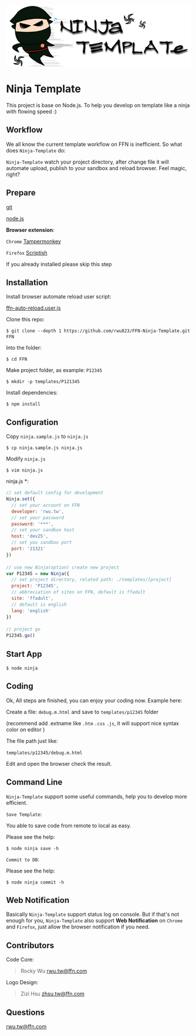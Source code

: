 ![Ninja-Template logo](https://raw.githubusercontent.com/rwu823/FFN-Ninja-Template/master/src/logo-720x240.png)

# Ninja Template

  This project is base on Node.js. To help you develop on template like a ninja with flowing speed :)

## Workflow

  We all know the current template workflow on FFN is inefficient. So what does `Ninja-Template` do:
  
  `Ninja-Template` watch your project directory, after change file it will automate upload, publish to your sandbox and reload browser. Feel magic, right?

## Prepare

  [git](http://msysgit.github.io/index.html)

  [node.js](http://nodejs.org/download/)
  
  **Browser extension**:
  
  `Chrome` [Tampermonkey](https://chrome.google.com/webstore/detail/tampermonkey/dhdgffkkebhmkfjojejmpbldmpobfkfo)
  
  `Firefox` [Scriptish](https://addons.mozilla.org/zh-tw/firefox/addon/scriptish/)
  
  If you already installed please skip this step

## Installation

  Install browser automate reload user script:
  
  [ffn-auto-reload.user.js](https://github.com/rwu823/FFN-Ninja-Template/raw/master/src/ffn-auto-reload.user.js)

  Clone this repo:

    $ git clone --depth 1 https://github.com/rwu823/FFN-Ninja-Template.git FFN

  Into the folder:

    $ cd FFN
    
  Make project folder, as example: `P12345`
  
    $ mkdir -p templates/P121345
    
  Install dependencies:

    $ npm install
    
## Configuration

  Copy `ninja.sample.js` to `ninja.js`
  
    $ cp ninja.sample.js ninja.js
    
  Modify `ninja.js`
 
    $ vim ninja.js
  
 ninja.js *:
  ```js
  // set default config for development
  Ninja.set({
    // set your account on FFN
    developer: 'rwu.tw',
    // set your password
    password: '***',
    // set your sandbox host
    host: 'dev25',
    // set you sandbox port
    port: '21321'
  })
  
  // use new Ninja(option) create new project
  var P12345 = new Ninja({
    // set project directory, related path: ./templates/[project]
    project: 'P12345',
    // abbreviation of sites on FFN, default is ffadult
    site: 'ffadult',
    // default is english
    lang: 'english' 
  })
  
  // project go
  P12345.go()
  ```
  
## Start App

    $ node ninja

## Coding
  Ok, All steps are finished, you can enjoy your coding now. Example here:
  
  Create a file: `debug.m.html` and save to `templates/p12345` folder 
  
  (recommend add .extname like `.htm` `.css` `.js`, it will support nice syntax color on editor )
  
  The file path just like:
  
  `templates/p12345/debug.m.html`
  
  Edit and open the browser check the result.

## Command Line
  `Ninja-Template` support some useful commands, help you to develop more efficient.
  
  
  `Save Template`:
  
  You able to save code from remote to local as easy.
  
  Please see the help:
  
    $ node ninja save -h
    
  `Commit to DB`:
  
  Please see the help:
  
    $ node ninja commit -h
    
## Web Notification
   Basically `Ninja-Template` support status log on console. But if that's not enough for you, `Ninja-Template` also support **Web Notification** on `Chrome` and `Firefox`, just allow the browser notification if you need.

## Contributors
Code Core:
  > Rocky Wu <rwu.tw@ffn.com> 

Logo Design:
  > Zizi Hsu <zhsu.tw@ffn.com> 

  

## Questions

  <rwu.tw@ffn.com>
